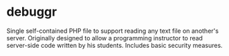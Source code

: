 # debuggr
Single self-contained PHP file to support reading any text file on another's server. Originally designed to allow a programming instructor to read server-side code written by his students. Includes basic security measures.
